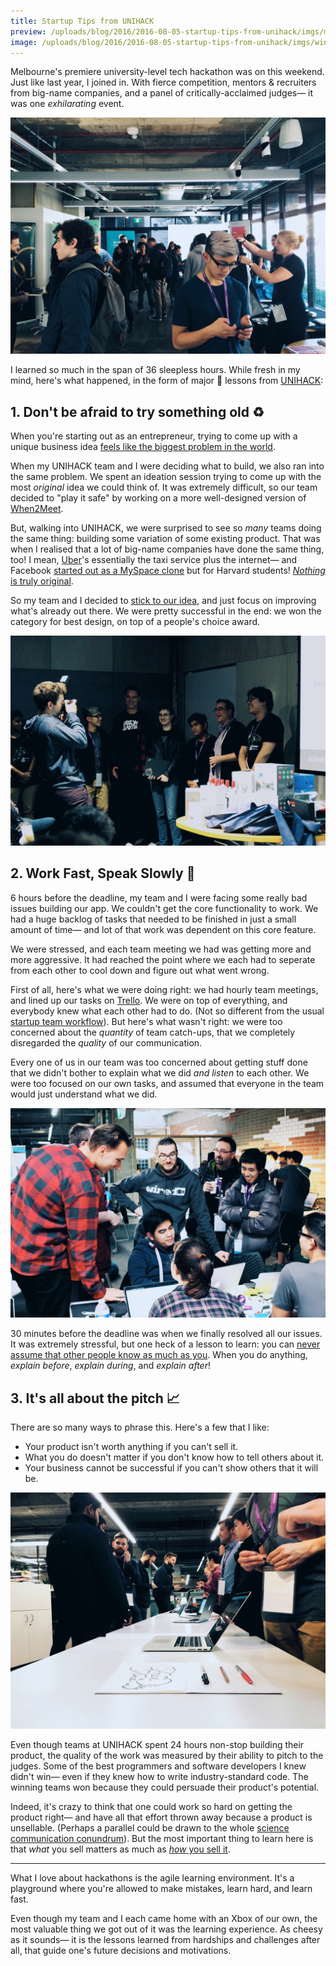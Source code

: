 ```yaml
---
title: Startup Tips from UNIHACK
preview: /uploads/blog/2016/2016-08-05-startup-tips-from-unihack/imgs/meet.jpg
image: /uploads/blog/2016/2016-08-05-startup-tips-from-unihack/imgs/win.jpg
---
```


Melbourne's premiere university-level tech hackathon was on this weekend. Just like last year, I joined in. With fierce competition, mentors & recruiters from big-name companies, and a panel of critically-acclaimed judges— it was one _exhilarating_ event.

![](/uploads/blog/2016/2016-08-05-startup-tips-from-unihack/imgs/meet.jpg)

I learned so much in the span of 36 sleepless hours. While fresh in my mind, here's what happened, in the form of major 🔑 lessons from [UNIHACK](http://unihack.net):

## 1. Don't be afraid to try something old ♻️

When you're starting out as an entrepreneur, trying to come up with a unique business idea [feels like the biggest problem in the world](https://www.quora.com/What-are-the-best-ways-to-generate-good-business-ideas).

When my UNIHACK team and I were deciding what to build, we also ran into the same problem. We spent an ideation session trying to come up with the most _original_ idea we could think of. It was extremely difficult, so our team decided to "play it safe" by working on a more well-designed version of [When2Meet](http://www.when2meet.com).

But, walking into UNIHACK, we were surprised to see so _many_ teams doing the same thing: building some variation of some existing product. That was when I realised that a lot of big-name companies have done the same thing, too! I mean, [Uber](http://uber.com)'s essentially the taxi service plus the internet— and Facebook [started out as a MySpace clone](http://www.businessinsider.com.au/how-facebook-was-founded-2010-3) but for Harvard students! [_Nothing_ is truly original](http://austinkleon.com/2010/02/10/25-quotes-to-help-you-steal-like-an-artist/).

So my team and I decided to [stick to our idea](https://github.com/cjmlgrto/busy), and just focus on improving what's already out there. We were pretty successful in the end: we won the category for best design, on top of a people's choice award.

![](/uploads/blog/2016/2016-08-05-startup-tips-from-unihack/imgs/win.jpg)

## 2. Work Fast, Speak Slowly 💬

6 hours before the deadline, my team and I were facing some really bad issues building our app. We couldn't get the core functionality to work. We had a huge backlog of tasks that needed to be finished in just a small amount of time— and lot of that work was dependent on this core feature.

We were stressed, and each team meeting we had was getting more and more aggressive. It had reached the point where we each had to seperate from each other to cool down and figure out what went wrong.

First of all, here's what we were doing right: we had hourly team meetings, and lined up our tasks on [Trello](https://trello.com). We were on top of everything, and everybody knew what each other had to do. (Not so different from the usual [startup team workflow](https://www.producthunt.com/e/startup-toolkit)). But here's what wasn't right: we were too concerned about the _quantity_ of team catch-ups, that we completely disregarded the _quality_ of our communication.

Every one of us in our team was too concerned about getting stuff done that we didn't bother to explain what we did _and listen_ to each other. We were too focused on our own tasks, and assumed that everyone in the team would just understand what we did.

![](/uploads/blog/2016/2016-08-05-startup-tips-from-unihack/imgs/crowd.jpg)

30 minutes before the deadline was when we finally resolved all our issues. It was extremely stressful, but one heck of a lesson to learn: you can [never assume that other people know as much as you](http://sethgodin.typepad.com/seths_blog/2016/02/a-manifesto-for-small-teams-doing-important-work.html). When you do anything, _explain before_, _explain during_, and _explain after_!

## 3. It's all about the pitch 📈

There are so many ways to phrase this. Here's a few that I like: 

- Your product isn't worth anything if you can't sell it.
- What you do doesn't matter if you don't know how to tell others about it.
- Your business cannot be successful if you can't show others that it will be.

![](/uploads/blog/2016/2016-08-05-startup-tips-from-unihack/imgs/pitch.jpg)

Even though teams at UNIHACK spent 24 hours non-stop building their product, the quality of the work was measured by their ability to pitch to the judges. Some of the best programmers and software developers I knew didn't win— even if they knew how to write industry-standard code. The winning teams won because they could persuade their product's potential.

Indeed, it's crazy to think that one could work so hard on getting the product right— and have all that effort thrown away because a product is unsellable. (Perhaps a parallel could be drawn to the whole [science communication conundrum](http://www.vox.com/2016/7/14/12016710/science-challeges-research-funding-peer-review-process)). But the most important thing to learn here is that _what_ you sell matters as much as [_how_ you sell it](https://twitter.com/ProductHuntKeys/status/759572796657766400).

---

What I love about hackathons is the agile learning environment. It's a playground where you're allowed to make mistakes, learn hard, and learn fast. 

Even though my team and I each came home with an Xbox of our own, the most valuable thing we got out of it was the learning experience. As cheesy as it sounds— it is the lessons learned from hardships and challenges after all, that guide one's future decisions and motivations.
